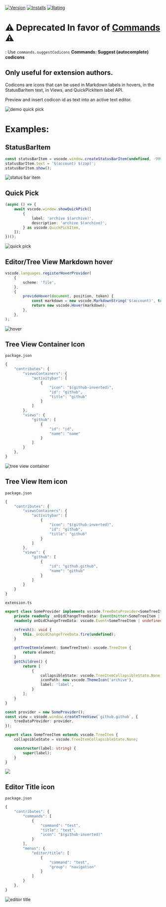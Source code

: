 [![Version](https://img.shields.io/visual-studio-marketplace/v/usernamehw.codicon-names)](https://marketplace.visualstudio.com/items?itemName=usernamehw.codicon-names)
[![Installs](https://img.shields.io/visual-studio-marketplace/i/usernamehw.codicon-names)](https://marketplace.visualstudio.com/items?itemName=usernamehw.codicon-names)
[![Rating](https://img.shields.io/visual-studio-marketplace/r/usernamehw.codicon-names)](https://marketplace.visualstudio.com/items?itemName=usernamehw.codicon-names)

# ⚠ Deprecated In favor of [Commands](https://marketplace.visualstudio.com/items?itemName=usernamehw.commands) ⚠

: Use `commands.suggestCodicons` **Commands: Suggest (autocomplete) codicons**

## Only useful for extension authors.

Codicons are icons that can be used in Markdown labels in hovers, in the StatusBarItem text, in Views, and QuickPickItem label API.

Preview and insert codicon id as text into an active text editor.

![demo quick pick](./img/demo.png)

# Examples:

## StatusBarItem

```ts
const statusBarItem = vscode.window.createStatusBarItem(undefined, -9999);
statusBarItem.text = '$(account) $(zap)';
statusBarItem.show();
```

![status bar item](./img/statusBarItem.png)

## Quick Pick

```ts
(async () => {
	await vscode.window.showQuickPick([
		{
			label: 'archive $(archive)',
			description: 'archive $(archive)',
		} as vscode.QuickPickItem,
	]);
})();
```

![quick pick](./img/QuickPick.png)

## Editor/Tree View Markdown hover

```ts
vscode.languages.registerHoverProvider(
	{
		scheme: 'file',
	},
	{
		provideHover(document, position, token) {
			const markdown = new vscode.MarkdownString('$(account)', true);
			return new vscode.Hover(markdown);
		},
	},
);
```

![hover](./img/Hover.png)

## Tree View Container Icon

`package.json`

```js
{
	"contributes": {
		"viewsContainers": {
			"activitybar": [
				{
					"icon": "$(github-inverted)",
					"id": "github",
					"title": "github"
				}
			]
		},
		"views": {
			"github": [
				{
					"id": "id",
					"name": "name"
				}
			]
		}
	},
}
```

![tree view container](./img/TreeViewContainer.png)

## Tree View Item icon

`package.json`

```js
{
	"contributes": {
		"viewsContainers": {
			"activitybar": [
				{
					"icon": "$(github-inverted)",
					"id": "github",
					"title": "github"
				}
			]
		},
		"views": {
			"github": [
				{
					"id": "github.github",
					"name": "github"
				}
			]
		}
	}
}
```

`extension.ts`

```ts
export class SomeProvider implements vscode.TreeDataProvider<SomeTreeItem> {
	private readonly _onDidChangeTreeData: EventEmitter<SomeTreeItem | undefined> = new vscode.EventEmitter<SomeTreeItem | undefined>();
	readonly onDidChangeTreeData: vscode.Event<SomeTreeItem | undefined> = this._onDidChangeTreeData.event;

	refresh(): void {
		this._onDidChangeTreeData.fire(undefined);
	}

	getTreeItem(element: SomeTreeItem): vscode.TreeItem {
		return element;
	}
	getChildren() {
		return [
			{
				collapsibleState: vscode.TreeItemCollapsibleState.None,
				iconPath: new vscode.ThemeIcon('archive'),
				label: 'label',
			}
		];
	}
}

const provider = new SomeProvider();
const view = vscode.window.createTreeView(`github.github`, {
	treeDataProvider: provider,
});

export class SomeTreeItem extends vscode.TreeItem {
	collapsibleState = vscode.TreeItemCollapsibleState.None;

	constructor(label: string) {
		super(label);
	}
}
```

![](./img/TreeItem.png)

## Editor Title icon

`package.json`

```js
{
	"contributes": {
		"commands": [
			{
				"command": "test",
				"title": "test",
				"icon": "$(github-inverted)"
			}
		],
		"menus": {
			"editor/title": [
				{
					"command": "test",
					"group": "navigation"
				}
			]
		}
	},
}
```

![editor title](./img/editorTitle.png)